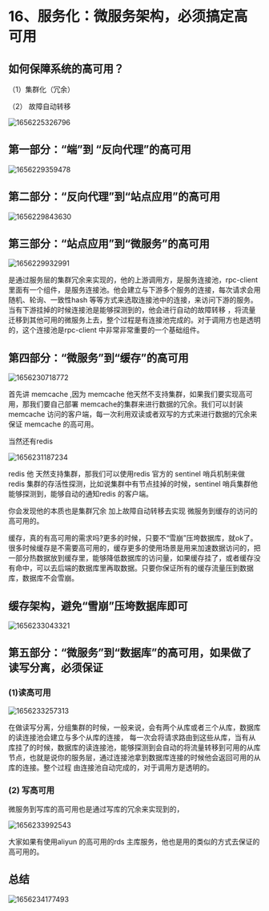 # 16、服务化：微服务架构，必须搞定高可用



## 如何保障系统的高可用？

（1）集群化（冗余）

（2） 故障自动转移



![1656225326796](16、服务化：微服务架构，必须搞定高可用.assets/1656225326796.png)



## 第一部分：“端”到 “反向代理”的高可用

![1656229359478](16、服务化：微服务架构，必须搞定高可用.assets/1656229359478.png)







## 第二部分：“反向代理”到“站点应用”的高可用

![1656229843630](16、服务化：微服务架构，必须搞定高可用.assets/1656229843630.png)



## 第三部分：“站点应用”到“微服务”的高可用

![1656229932991](16、服务化：微服务架构，必须搞定高可用.assets/1656229932991.png)



是通过服务层的集群冗余来实现的，他的上游调用方，是服务连接池，rpc-client 里面有一个组件，是服务连接池。他会建立与下游多个服务的连接，每次请求会用随机、轮询、一致性hash 等等方式来选取连接池中的连接，来访问下游的服务。当有下游挂掉的时候连接池是能够探测到的，他会进行自动的故障转移 ，将流量迁移到其他可用的微服务上去，整个过程是有连接池完成的。对于调用方也是透明的，这个连接池是rpc-client 中非常非常重要的一个基础组件。



## 第四部分：“微服务”到“缓存”的高可用

![1656230718772](16、服务化：微服务架构，必须搞定高可用.assets/1656230718772.png)



首先讲 memcache ,因为 memcache 他天然不支持集群，如果我们要实现高可用，那我们要自己部署 memcache的集群来进行数据的冗余。我们可以封装 memcache 访问的客户端，每一次利用双读或者双写的方式来进行数据的冗余来保证 memcache 的高可用。

 当然还有redis

![1656231187234](16、服务化：微服务架构，必须搞定高可用.assets/1656231187234.png)

  redis 他 天然支持集群，那我们可以使用redis 官方的 sentinel 哨兵机制来做redis 集群的存活性探测，比如说集群中有节点挂掉的时候，sentinel 哨兵集群他能够探测到，能够自动的通知redis  的客户端。

你会发现他的本质也是集群冗余 加上故障自动转移去实现 微服务到缓存的访问的高可用的。



缓存，真的有高可用的需求吗?更多的时候，只要不“雪崩”压垮数据库，就ok了。很多时候缓存是不需要高可用的，缓存更多的使用场景是用来加速数据访问的，把一部分热数据放到缓存里，能够降低数据库的访问量，如果缓存挂了，或者缓存没有命中，可以去后端的数据库里再取数据。只要你保证所有的缓存流量压到数据库，数据库不会雪崩。



## 缓存架构，避免“雪崩”压垮数据库即可



![1656233043321](16、服务化：微服务架构，必须搞定高可用.assets/1656233043321.png)



## 第五部分：“微服务”到“数据库”的高可用，如果做了读写分离，必须保证

### (1)读高可用

![1656233257313](16、服务化：微服务架构，必须搞定高可用.assets/1656233257313.png)

在做读写分离，分组集群的时候，一般来说，会有两个从库或者三个从库，数据库的读连接池会建立与多个从库的连接， 每一次会将请求路由到这些从库，当有从库挂了的时候，数据库的读连接池，能够探测到会自动的将流量转移到可用的从库节点，也就是说你的服务层，通过连接池拿到数据库连接的时候他会返回可用的从库的连接。整个过程 由连接池自动完成的，对于调用方是透明的。 



### (2) 写高可用

微服务到写库的高可用也是通过写库的冗余来实现到的，

![1656233992543](16、服务化：微服务架构，必须搞定高可用.assets/1656233992543.png)

大家如果有使用aliyun 的高可用的rds 主库服务，他也是用的类似的方式去保证的高可用的。



## 总结

![1656234177493](16、服务化：微服务架构，必须搞定高可用.assets/1656234177493.png)

















